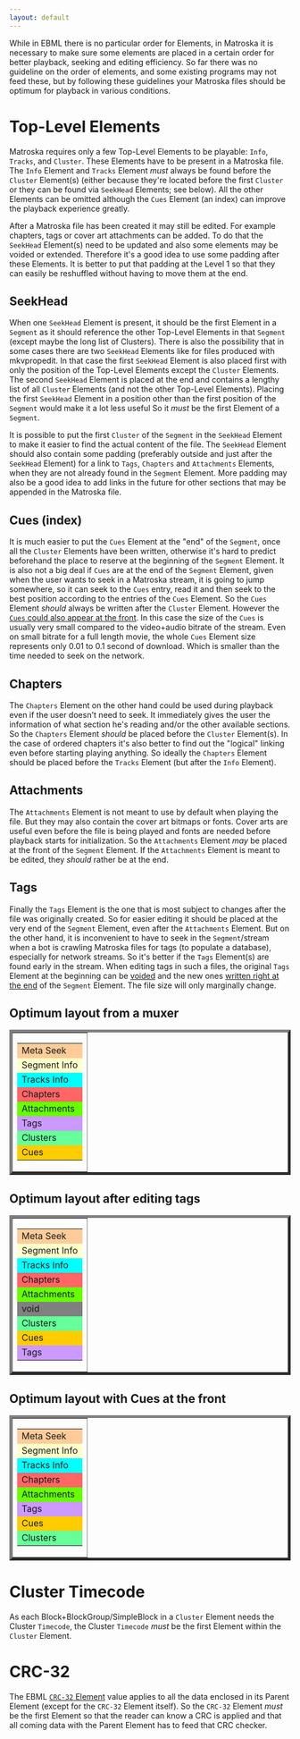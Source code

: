 ```yaml
---
layout: default
---
```

While in EBML there is no particular order for Elements, in Matroska it is necessary to make sure some elements are placed in a certain order for better playback, seeking and editing efficiency. So far there was no guideline on the order of elements, and some existing programs may not feed these, but by following these guidelines your Matroska files should be optimum for playback in various conditions.

# Top-Level Elements

Matroska requires only a few Top-Level Elements to be playable: `Info`, `Tracks`, and `Cluster`. These Elements have to be present in a Matroska file. The `Info` Element and `Tracks` Element <em>must</em> always be found before the `Cluster` Element(s) (either because they're located before the first `Cluster` or they can be found via `SeekHead` Elements; see below). All the other Elements can be omitted although the `Cues` Element (an index) can improve the playback experience greatly.

After a Matroska file has been created it may still be edited. For example chapters, tags or cover art attachments can be added. To do that the `SeekHead` Element(s) need to be updated and also some elements may be voided or extended. Therefore it's a good idea to use some padding after these Elements. It is better to put that padding at the Level 1 so that they can easily be reshuffled without having to move them at the end.

## SeekHead

When one `SeekHead` Element is present, it should be the first Element in a `Segment` as it should reference the other Top-Level Elements in that `Segment` (except maybe the long list of Clusters). There is also the possibility that in some cases there are two `SeekHead` Elements like for files produced with mkvpropedit. In that case the first `SeekHead` Element is also placed first with only the position of the Top-Level Elements except the `Cluster` Elements. The second `SeekHead` Element is placed at the end and contains a lengthy list of all `Cluster` Elements (and not the other Top-Level Elements). Placing the first `SeekHead` Element in a position other than the first position of the `Segment` would make it a lot less useful So it <em>must</em> be the first Element of a `Segment`.

It is possible to put the first `Cluster` of the `Segment` in the `SeekHead` Element to make it easier to find the actual content of the file.
The `SeekHead` Element should also contain some padding (preferably outside and just after the `SeekHead` Element) for a link to `Tags`, `Chapters` and `Attachments` Elements, when they are not already found in the `Segment` Element. More padding may also be a good idea to add links in the future for other sections that may be appended in the Matroska file.

## Cues (index)

It is much easier to put the `Cues` Element at the "end" of the `Segment`, once all the `Cluster` Elements have been written, otherwise it's hard to predict beforehand the place to reserve at the beginning of the `Segment` Element. It is also not a big deal if `Cues` are at the end of the `Segment` Element, given when the user wants to seek in a Matroska stream, it is going to jump somewhere, so it can seek to the `Cues` entry, read it and then seek to the best position according to the entries of the `Cues` Element. So the `Cues` Element <em>should</em> always be written after the `Cluster` Element. However the <a href="#cues_front">`Cues` could also appear at the front</a>. In this case the size of the `Cues` is usually very small compared to the video+audio bitrate of the stream. Even on small bitrate for a full length movie, the whole `Cues` Element size represents only 0.01 to 0.1 second of download. Which is smaller than the time needed to seek on the network.

## Chapters

The `Chapters` Element on the other hand could be used during playback even if the user doesn't need to seek. It immediately gives the user the information of what section he's reading and/or the other available sections. So the `Chapters` Element <em>should</em> be placed before the `Cluster` Element(s). In the case of ordered chapters it's also better to find out the "logical" linking even before starting playing anything. So ideally the `Chapters` Element should be placed before the `Tracks` Element (but after the `Info` Element).

## Attachments

The `Attachments` Element is not meant to use by default when playing the file. But they may also contain the cover art bitmaps or fonts. Cover arts are useful even before the file is being played and fonts are needed before playback starts for initialization. So the `Attachments` Element <em>may</em> be placed at the front of the `Segment` Element. If the `Attachments` Element is meant to be edited, they <em>should</em> rather be at the end.

## Tags

Finally the `Tags` Element is the one that is most subject to changes after the file was originally created. So for easier editing it should be placed at the very end of the `Segment` Element, even after the `Attachments` Element. But on the other hand, it is inconvenient to have to seek in the `Segment`/stream when a bot is crawling Matroska files for tags (to populate a database), especially for network streams. So it's better if the `Tags` Element(s) are found early in the stream. When editing tags in such a files, the original `Tags` Element at the beginning can be <a href="/technical/specs/index.html#void">voided</a> and the new ones <a href="#tags_end">written right at the end</a> of the `Segment` Element. The file size will only marginally change.

## Optimum layout from a muxer

  <table border="5" align="center"><tr><td><table width="150" border="0"><tr><td bgcolor="#FFCC99">Meta Seek</td></tr><tr><td bgcolor="#FFFFCC">Segment Info</td></tr><tr><td bgcolor="#00FFFF">Tracks Info</td></tr><tr><td bgcolor="#FF6666">Chapters</td></tr><tr><td bgcolor="#66FF00">Attachments</td></tr><tr><td bgcolor="#CC99FF">Tags</td></tr><tr><td bgcolor="#66FF99">Clusters</td></tr><tr><td bgcolor="#FFCC00">Cues</td></tr></table></td></tr></table><h2 id="tags_end">Optimum layout after editing tags</h2>
  <table border="5" align="center"><tr><td><table width="150" border="0"><tr><td bgcolor="#FFCC99">Meta Seek</td></tr><tr><td bgcolor="#FFFFCC">Segment Info</td></tr><tr><td bgcolor="#00FFFF">Tracks Info</td></tr><tr><td bgcolor="#FF6666">Chapters</td></tr><tr><td bgcolor="#66FF00">Attachments</td></tr><tr><td bgcolor="#808080">void</td></tr><tr><td bgcolor="#66FF99">Clusters</td></tr><tr><td bgcolor="#FFCC00">Cues</td></tr><tr><td bgcolor="#CC99FF">Tags</td></tr></table></td></tr></table><h2 id="cues_front">Optimum layout with Cues at the front</h2>
  <table border="5" align="center"><tr><td><table width="150" border="0"><tr><td bgcolor="#FFCC99">Meta Seek</td></tr><tr><td bgcolor="#FFFFCC">Segment Info</td></tr><tr><td bgcolor="#00FFFF">Tracks Info</td></tr><tr><td bgcolor="#FF6666">Chapters</td></tr><tr><td bgcolor="#66FF00">Attachments</td></tr><tr><td bgcolor="#CC99FF">Tags</td></tr><tr><td bgcolor="#FFCC00">Cues</td></tr><tr><td bgcolor="#66FF99">Clusters</td></tr></table></td></tr></table>

# Cluster Timecode

As each Block+BlockGroup/SimpleBlock in a `Cluster` Element needs the Cluster `Timecode`, the Cluster `Timecode` <em>must</em> be the first Element within the `Cluster` Element.

# CRC-32

The EBML <a href="/technical/specs/index.html#CRC-32">`CRC-32` Element</a> value applies to all the data enclosed in its Parent Element (except for the `CRC-32` Element itself). So the `CRC-32` Element <em>must</em> be the first Element so that the reader can know a CRC is applied and that all coming data with the Parent Element has to feed that CRC checker.
